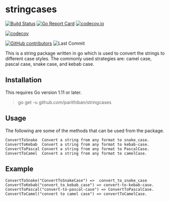 # stringcases

[![Build Status](https://travis-ci.org/parithiban/stringcases.svg?branch=master)](https://travis-ci.org/parithiban/stringcases)
[![Go Report Card](https://goreportcard.com/badge/github.com/parithiban/stringcases)](https://goreportcard.com/report/github.com/parithiban/stringcases)
[![codecov.io](https://codecov.io/github/parithiban/stringcases/coverage.svg?branch=master)](https://codecov.io/github/parithiban/stringcases?branch=master)

[![codecov](https://codecov.io/gh/parithiban/stringcases/branch/master/graph/badge.svg)](https://codecov.io/gh/parithiban/stringcases)

[![GitHub contributors](https://img.shields.io/github/contributors/parithiban/stringcases.svg?style=plastic&color=blue)](https://GitHub.com/parithiban/stringcases/graphs/contributors/)
![Last Commit](https://img.shields.io/github/last-commit/parithiban/stringcases.svg?style=plastic)

This is a string package written in go which is used to convert the strings to different case styles. The commonly used strategies are: camel case, pascal case, snake case, and kebab case.

## Installation

This requires Go version 1.11 or later.

> go get -u github.com/parithiban/stringcases

## Usage

The following are some of the methods that can be used from the package.

```code
ConvertToSnake  Convert a string from any format to snake_case.
ConvertToKebab  Convert a string from any format to kebab-case.
ConvertToPascal Convert a string from any format to PascalCase.
ConvertToCamel  Convert a string from any format to camelCase.
```

## Example

```code
ConvertToSnake("ConvertToSnakeCase") =>  convert_to_snake_case
ConvertToKebab("convert_to_kebab_case") => convert-to-kebab-case.
ConvertToPascal("convert-to-pascal-case") => ConvertToPascalCase.
ConvertToCamel("convert to camel case") => convertToCamelCase.
```
